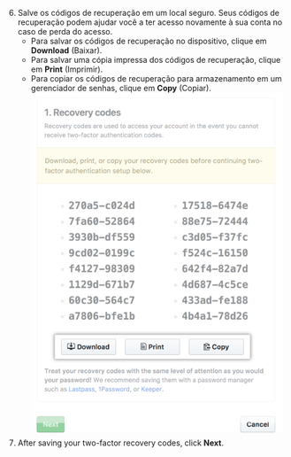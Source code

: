 6. Salve os códigos de recuperação em um local seguro. Seus códigos de recuperação podem ajudar você a ter acesso novamente à sua conta no caso de perda do acesso.
    - Para salvar os códigos de recuperação no dispositivo, clique em **Download** (Baixar).
    - Para salvar uma cópia impressa dos códigos de recuperação, clique em **Print** (Imprimir).
    - Para copiar os códigos de recuperação para armazenamento em um gerenciador de senhas, clique em **Copy** (Copiar). ![Lista de códigos de recuperação com opção para baixar, imprimir ou copiar os códigos](/assets/images/help/2fa/download-print-or-copy-recovery-codes-before-continuing.png)
7. After saving your two-factor recovery codes, click **Next**.
